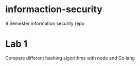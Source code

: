# informaction-security
8 Semester information security repo

# Lab 1
Compare different hashing algorithms with node and Go lang

